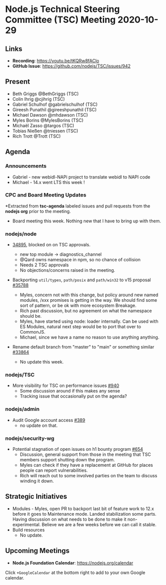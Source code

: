# Node.js Technical Steering Committee (TSC) Meeting 2020-10-29

## Links

* **Recording**: <https://youtu.be/tKQRw8fAClo>
* **GitHub Issue**: <https://github.com/nodejs/TSC/issues/942>

## Present

* Beth Griggs @BethGriggs (TSC)
* Colin Ihrig @cjihrig (TSC)
* Gabriel Schulhof @gabrielschulhof (TSC)
* Gireesh Punathil @gireeshpunathil (TSC)
* Michael Dawson @mhdawson (TSC)
* Myles Borins @MylesBorins (TSC)
* Michaël Zasso @targos (TSC)
* Tobias Nießen @tniessen (TSC)
* Rich Trott @Trott (TSC)

## Agenda

### Announcements

* Gabriel - new webidl-NAPi project to translate webidl to NAPI code
* Michael - 14.x went LTS this week !

### CPC and Board Meeting Updates

*Extracted from **tsc-agenda** labeled issues and pull requests from the **nodejs org** prior to the meeting.

* Board meeting this week. Nothing new that I have to bring up with them.

### nodejs/node

* [34895](https://github.com/nodejs/node/pull/34895), blocked on on TSC approvals.
  * new top module -> diagnostics_channel
  * @Qard owns namespace in npm, so no chance of collision
  * Needs 2 TSC approvals
  * No objections/concerns raised in the meeting.

* Backporting `util/types`, `path/posix` and `path/win32` to v15 proposal [#35788](https://github.com/nodejs/node/issues/35788)
  * Myles, concern not with this change, but policy around new named modules, /xxx promises
    is getting in the way. We should find some sort of pattern, or be ok with more ecosystem
    Breakage.
  * Rich past discussion, but no agreement on what the namespace should be.
  * Myles, have started using node: loader internally. Can be used with ES Modules,
    natural next step would be to port that over to CommonJS.
  * Michael, since we have a name no reason to use anything anything.

* Rename default branch from "master" to "main" or something similar [#33864](https://github.com/nodejs/node/issues/33864)
  * No update this week.

### nodejs/TSC

* More visibility for TSC on performance issues [#940](https://github.com/nodejs/TSC/issues/940)
  * Some discussion around if this makes any sense
  * Tracking issue that occasionally put on the agenda?

### nodejs/admin

* Audit Google account access [#389](https://github.com/nodejs/admin/issues/389)
  * no update on that.

### nodejs/security-wg

* Potential stagnation of open issues on h1 bounty program [#654](https://github.com/nodejs/security-wg/issues/654)
  * Discussion, general support from those in the meeting that TSC members
    support shutting down the program.
  * Myles can check if they have a replacement at GitHub for places people
    can report vulnerabilities.
  * Rich will reach out to some involved parties on the team to discuss winding it down.

## Strategic Initiatives

* Modules - Myles, open PR to backport last bit of feature work to 12.x before it
  goes to Maintenance mode.  Landed stabilization some parts.  Having discussion
  on what needs to be done to make it non-experimental. Believe we are
  a few weeks before we can call it stable.
* Build resources
  * No update.

## Upcoming Meetings

* **Node.js Foundation Calendar**: <https://nodejs.org/calendar>

Click `+GoogleCalendar` at the bottom right to add to your own Google calendar.
